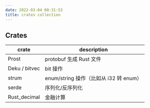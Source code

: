 ```yaml
---
date: 2022-03-04 00:31:53
title: crates collection
---
```

<!--
mermaid example:
<div class="mermaid">
    mermaid program
</div>
-->

## Crates

|crate| description|
|----|----|
|Prost| protobuf 生成 Rust 文件 |
|Deku / bitvec| bit 操作 |
|strum| enum/string 操作（比如从 i32 转 enum） |
|serde| 序列化/反序列化 |
|Rust_decimal| 金融计算 |



